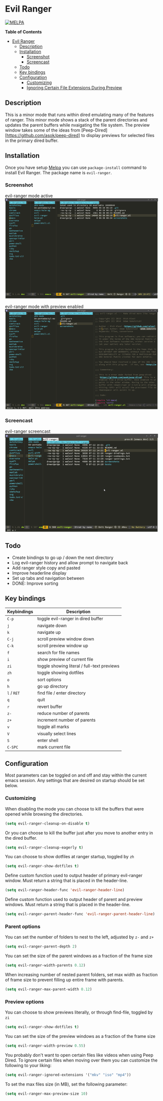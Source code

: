 # Evil Ranger
[![MELPA](http://melpa.org/packages/evil-ranger-badge.svg)](http://melpa.org/#/evil-ranger)
<!-- markdown-toc start - Don't edit this section. Run M-x markdown-toc/generate-toc again -->
**Table of Contents**

- [Evil Ranger](#evil-ranger)
    - [Description](#description)
    - [Installation](#installation)
        - [Screenshot](#screenshot)
        - [Screencast](#screencast)
    - [Todo](#todo)
    - [Key bindings](#key-bindings)
    - [Configuration](#configuration)
        - [Customizing](#customizing)
        - [Ignoring Certain File Extensions During Preview](#ignoring-certain-file-extensions-during-preview)

<!-- markdown-toc end -->

## Description

This is a minor mode that runs within dired emulating many of the features of
ranger. This minor mode shows a stack of the parent directories and updates the
parent buffers while nvaigating the file system. The preview window takes some
of the ideas from [Peep-Dired][https://github.com/asok/peep-dired] to display
previews for selected files in the primary dired buffer.

## Installation

Once you have setup [Melpa](http://melpa.milkbox.net/#/getting-started) you can
use `package-install` command to install Evil Ranger. The package name is `evil-ranger`.

### Screenshot

evil-ranger mode active
![Ranger Mode Active](screenshots/evil-ranger.png)

evil-ranger mode with preview enabled
![Ranger Mode with Preview](screenshots/evil-ranger-preview.png)

### Screencast

evil-ranger screencast
![Ranger Mode Screencast](screenshots/hello-ranger.gif)


## Todo

* Create bindings to go up / down the next directory
* Log evil-ranger history and allow prompt to navigate back
* Add ranger style copy and pasted
* Improve headerline display
* Set up tabs and navigation between
* DONE: Improve sorting

## Key bindings

| Keybindings | Description                                 |
| ----------- | -------------------------------------- |
| `C-p`       | toggle evil-ranger in dired buffer          |
| `j`         | navigate down                               |
| `k`         | navigate up                                 |
| `C-j`       | scroll preview window down                  |
| `C-k`       | scroll preview window up                    |
| `f`         | search for file names                       |
| `i`         | show preview of current file                |
| `zi`        | toggle showing literal / full-text previews |
| `zh`        | toggle showing dotfiles                     |
| `o`         | sort options                                |
| `h`         | go up directory                             |
| `l` / `RET` | find file / enter directory                 |
| `q`         | quit                                        |
| `r`         | revert buffer                               |
| `z-`        | reduce number of parents                    |
| `z+`        | increment number of parents                 |
| `v`         | toggle all marks                            |
| `V`         | visually select lines                       |
| `S`         | enter shell                                 |
| `C-SPC`     | mark current file                           |

## Configuration

Most parameters can be toggled on and off and stay within the current emacs
session. Any settings that are desired on startup should be set below. 

### Customizing

When disabling the mode you can choose to kill the buffers that were opened while browsing the directories.
```el
(setq evil-ranger-cleanup-on-disable t)
```

Or you can choose to kill the buffer just after you move to another entry in the dired buffer.
```el
(setq evil-ranger-cleanup-eagerly t)
```

You can choose to show dotfiles at ranger startup, toggled by `zh`
```el
(setq evil-ranger-show-dotfiles t)
```

Define custom function used to output header of primary evil-ranger window. Must
return a string that is placed in the header-line.
```el
(setq evil-ranger-header-func 'evil-ranger-header-line)
```

Define custom function used to output header of parent and preview windows. Must
return a string that is placed in the header-line.
```el
(setq evil-ranger-parent-header-func 'evil-ranger-parent-header-line)
```

### Parent options

You can set the number of folders to nest to the left, adjusted by `z-` and `z+`
```el
(setq evil-ranger-parent-depth 2)
```

You can set the size of the parent windows as a fraction of the frame size
```el
(setq evil-ranger-width-parents 0.12)
```

When increasing number of nested parent folders, set max width as fraction of
frame size to prevent filling up entire frame with parents.
```el
(setq evil-ranger-max-parent-width 0.12)
```

### Preview options

You can choose to show previews literally, or through find-file, toggled by `zi`
```el
(setq evil-ranger-show-dotfiles t)
```

You can set the size of the preview windows as a fraction of the frame size
```el
(setq evil-ranger-width-preview 0.55)
```

You probably don't want to open certain files like videos when using Peep Dired. To ignore certain files when moving over them you can customize the following to your liking:

```el
(setq evil-ranger-ignored-extensions '("mkv" "iso" "mp4"))
```

To set the max files size (in MB), set the following parameter:

```el
(setq evil-ranger-max-preview-size 10)
```
